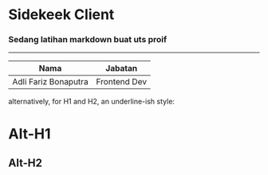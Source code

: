 # Sidekeek Client

### Sedang latihan markdown buat uts proif
--------------------------------------

|Nama     |Jabatan     |
|---------|------------|
|Adli Fariz Bonaputra|Frontend Dev|


alternatively, for H1 and H2, an underline-ish style:

Alt-H1
======

Alt-H2
------



